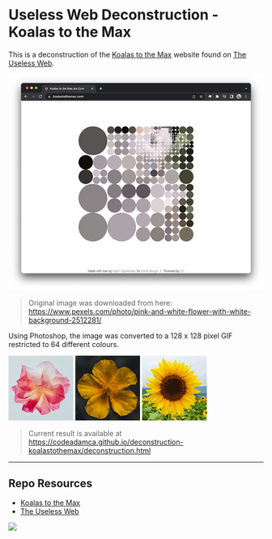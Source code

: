 # Useless Web Deconstruction - Koalas to the Max

This is a deconstruction of the [Koalas to the Max](https://www.koalastothemax.com/) website found on [The Useless Web](https://theuselessweb.com/).

![Koalas to the Max - The Useless Web](_readme/screenshot-koalastothemax.png)

> Original image was downloaded from here:  
> https://www.pexels.com/photo/pink-and-white-flower-with-white-background-2512281/

Using Photoshop, the image was converted to a 128 x 128 pixel GIF restricted to 64 different colours.

![Converted Flower](flower-1.gif)
![Converted Flower](flower-2.gif)
![Converted Flower](flower-3.gif)

> Current result is available at  
> https://codeadamca.github.io/deconstruction-koalastothemax/deconstruction.html

---

## Repo Resources

- [Koalas to the Max](https://koalastothemax.com/)
- [The Useless Web](https://theuselessweb.com/)

<a href="https://codeadam.ca">
<img src="https://codeadam.ca/images/code-block.png" width="100">
</a>
